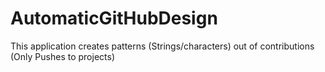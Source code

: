# AutomaticGitHubDesign
This application creates patterns (Strings/characters) out of contributions (Only Pushes to projects) 
